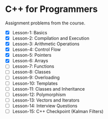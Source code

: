 # C++ for Programmers
Assignment problems from the course.

- [x] Lesson-1: Basics
- [x] Lesson-2: Compilation and Execution
- [x] Lesson-3: Arithmetic Operations
- [x] Lesson-4: Control Flow
- [x] Lesson-5: Pointers
- [x] Lesson-6: Arrays
- [ ] Lesson-7: Functions
- [ ] Lesson-8: Classes
- [ ] Lesson-9: Overloading
- [ ] Lesson-10: Templates
- [ ] Lesson-11: Classes and Inheritance
- [ ] Lesson-12: Polymorphism
- [ ] Lesson-13: Vectors and Iterators
- [ ] Lesson-14: Interview Questions
- [ ] Lesson-15: C++ Checkpoint (Kalman Filters)
